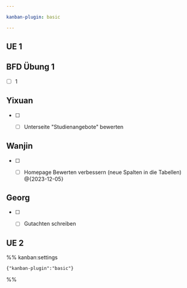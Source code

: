 ```yaml
---

kanban-plugin: basic

---
```


## UE 1



## BFD Übung 1

- [ ] 1


## Yixuan

- [ ] - [ ] Unterseite "Studienangebote" bewerten


## Wanjin

- [ ] - [ ] Homepage Bewerten verbessern (neue Spalten in die Tabellen) @{2023-12-05}


## Georg

- [ ] - [ ] Gutachten schreiben


## UE 2





%% kanban:settings
```
{"kanban-plugin":"basic"}
```
%%
